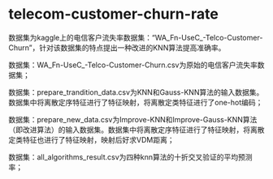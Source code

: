 # telecom-customer-churn-rate
数据集为kaggle上的电信客户流失率数据集：“WA_Fn-UseC_-Telco-Customer-Churn”，针对该数据集的特点提出一种改进的KNN算法提高准确率。

数据集：WA_Fn-UseC_-Telco-Customer-Churn.csv为原始的电信客户流失率数据集；

数据集：prepare_trandition_data.csv为KNN和Gauss-KNN算法的输入数据集。数据集中将离散定序特征进行了特征映射，将离散定类特征进行了one-hot编码；

数据集：prepare_new_data.csv为Improve-KNN和Improve-Gauss-KNN算法（即改进算法）的输入数据集。数据集中将离散定序特征进行了特征映射，将离散定类特征也进行了特征映射，映射后好求VDM距离；

数据集：all_algorithms_result.csv为四种knn算法的十折交叉验证的平均预测率；

